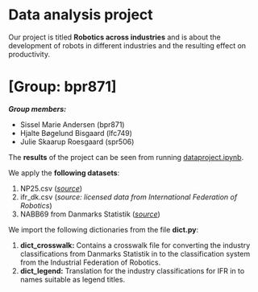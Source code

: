 # Data analysis project

Our project is titled **Robotics across industries** and is about the development of robots in different industries and the resulting effect on productivity.

# \[Group: bpr871\]

***Group members:***
- Sissel Marie Andersen (bpr871)
- Hjalte Bøgelund Bisgaard (lfc749)
- Julie Skaarup Roesgaard (spr506)

The **results** of the project can be seen from running [dataproject.ipynb](dataproject.ipynb).

We apply the **following datasets**:

1. NP25.csv (*[source](https://www.statistikbanken.dk/np25)*) 
2. ifr_dk.csv (*source: licensed data from International Federation of Robotics*)
3. NABB69 from Danmarks Statistik (*[source](https://www.statistikbanken.dk/statbank5a/SelectVarVal/Define.asp?MainTable=NABB69&PLanguage=0&PXSId=0&wsid=cftree)*)

We import the following dictionaries from the file **dict.py**:
1. **dict_crosswalk:** Contains a crosswalk file for converting the industry classifications from Danmarks Statistik in to the classification system from the Industrial Federation of Robotics.
2. **dict_legend:**    Translation for the industry classifications for IFR in to names suitable as legend titles.
